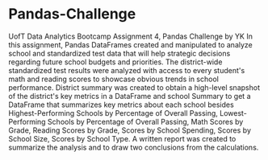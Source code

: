 # Pandas-Challenge 
UofT Data Analytics Bootcamp Assignment 4, Pandas Challenge by YK
In this assignment, Pandas DataFrames created and manipulated to analyze school and standardized test data that will help strategic decisions regarding future school budgets and priorities.
The district-wide standardized test results were analyzed with access to every student's math and reading scores to showcase obvious trends in school performance.
District summary was created to obtain a high-level snapshot of the district's key metrics in a DataFrame and school Summary to get a DataFrame that summarizes key metrics about each school besides Highest-Performing Schools by Percentage of Overall Passing, Lowest-Performing Schools by Percentage of Overall Passing, Math Scores by Grade, Reading Scores by Grade, Scores by School Spending, Scores by School Size, Scores by School Type.
A written report was created to summarize the analysis and to draw two conclusions from the calculations.
